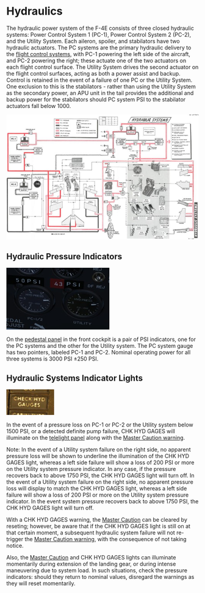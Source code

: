 # Hydraulics

The hydraulic power system of the F-4E consists of three closed hydraulic
systems: Power Control System 1 (PC-1), Power Control System 2 (PC-2), and the
Utility System. Each aileron, spoiler, and stabilators have two hydraulic
actuators. The PC systems are the primary hydraulic delivery to the [flight
control systems](flight_controls.md), with PC-1 powering the left side of the aircraft, and PC-2
powering the right; these actuate one of the two actuators on each flight
control surface. The Utility System drives the second actuator on the flight
control surfaces, acting as both a power assist and backup. Control is retained
in the event of a failure of one PC or the Utility System. One exclusion to this
is the stabilators - rather than using the Utility System as the secondary power,
an APU unit in the tail provides the additional and backup power for the
stabilators should PC system PSI to the stabilator actuators fall below 1000.

![manual_hydraulics_diagram](../../img/manual_hydraulics_diagram.jpg)

## Hydraulic Pressure Indicators

![HydPress](../../img/HydPress.jpg)

On the [pedestal panel](../../cockpit/pilot/pedestal_group.md) in the front cockpit is a pair of PSI
indicators, one for the PC systems and the other for the Utility system. The PC system gauge has two
pointers, labeled PC-1 and PC-2. Nominal operating power for all three systems
is 3000 PSI ±250 PSI.

## Hydraulic Systems Indicator Lights

![pilot_hydraulic_system_lights](../../img/pilot_hydraulic_systems_indicator_lights.jpg)

In the event of a pressure loss on PC-1 or PC-2 or the Utility system below 1500 PSI, or a detected
definite pump failure, CHK HYD GAGES will illuminate on
the [telelight panel](../../cockpit/pilot/right_sub_panel.md#telelight-annunciator-panel) along with
the [Master Caution warning](../../cockpit/pilot/right_main_panel.md#master-caution-light).

Note: In the event of a Utility system failure on the right side, no apparent pressure loss will be
shown to underline the illumination of the CHK HYD GAGES light, whereas a left side failure will
show a loss of 200 PSI or more on the Utility system pressure indicator. In any case, if the
pressure recovers back to above 1750 PSI, the CHK HYD GAGES light will turn off. In the event of a
Utility system failure on the right side, no apparent pressure loss will display to
match the CHK HYD GAGES light, whereas a left side failure will show a loss of
200 PSI or more on the Utility system pressure indicator. In the event system
pressure recovers back to above 1750 PSI, the CHK HYD GAGES light will turn off.

With a CHK HYD GAGES warning,
the [Master Caution](../../cockpit/pilot/right_main_panel.md#master-caution-light) can be cleared by
reseting; however, be aware that if the CHK HYD GAGES light is still on at that certain moment, a
subsequent hydraulic system failure will not re-trigger
the [Master Caution warning](../../cockpit/pilot/right_main_panel.md#master-caution-light), with the
consequence of not taking notice.

Also, the [Master Caution](../../cockpit/pilot/right_main_panel.md#master-caution-light) and CHK HYD
GAGES lights can illuminate momentarily during extension of the
landing gear, or during intense maneuvering due to system load. In such situations, check the
pressure indicators: should they return to nominal values, disregard the warnings as they will reset
momentarily.
